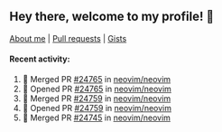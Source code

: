 ## Hey there, welcome to my profile! 👋

[About me](https://seandewar.github.io/)
 | [Pull requests](https://github.com/search?p=1&q=author%3Aseandewar+is%3Apr)
 | [Gists](https://gist.github.com/seandewar)

#### Recent activity:

<!--START_SECTION:activity-->
1. 🎉 Merged PR [#24765](https://github.com/neovim/neovim/pull/24765) in [neovim/neovim](https://github.com/neovim/neovim)
2. 💪 Opened PR [#24765](https://github.com/neovim/neovim/pull/24765) in [neovim/neovim](https://github.com/neovim/neovim)
3. 🎉 Merged PR [#24759](https://github.com/neovim/neovim/pull/24759) in [neovim/neovim](https://github.com/neovim/neovim)
4. 💪 Opened PR [#24759](https://github.com/neovim/neovim/pull/24759) in [neovim/neovim](https://github.com/neovim/neovim)
5. 🎉 Merged PR [#24745](https://github.com/neovim/neovim/pull/24745) in [neovim/neovim](https://github.com/neovim/neovim)
<!--END_SECTION:activity-->
